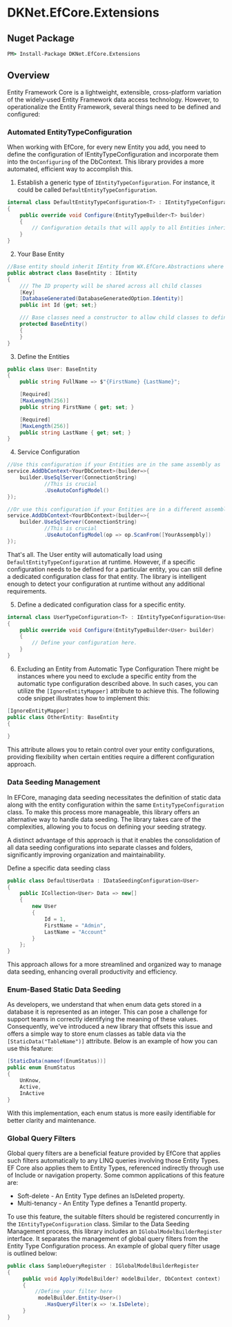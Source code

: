 # DKNet.EfCore.Extensions

## Nuget Package

```cmd
PM> Install-Package DKNet.EfCore.Extensions
```

## Overview

Entity Framework Core is a lightweight, extensible, cross-platform variation of the widely-used Entity Framework data access technology. However, to operationalize the Entity Framework, several things need to be defined and configured:

### Automated EntityTypeConfiguration
When working with EfCore, for every new Entity you add, you need to define the configuration of IEntityTypeConfiguration and incorporate them into the `OnConfiguring` of the DbContext. This library provides a more automated, efficient way to accomplish this.

1. Establish a generic type of `IEntityTypeConfiguration`. For instance, it could be called `DefaultEntityTypeConfiguration`.
```csharp
internal class DefaultEntityTypeConfiguration<T> : IEntityTypeConfiguration<T> where T : BaseEntity
{
    public override void Configure(EntityTypeBuilder<T> builder)
    {
        // Configuration details that will apply to all Entities inherited from BaseEntity
    }
}
```
2. Your Base Entity
```csharp
//Base entity should inherit IEntity from WX.EfCore.Abstractions where the magic happens.
public abstract class BaseEntity : IEntity
{
    /// The ID property will be shared across all child classes
    [Key]
    [DatabaseGenerated(DatabaseGeneratedOption.Identity)]
    public int Id {get; set;}

    /// Base classes need a constructor to allow child classes to define a private constructor
    protected BaseEntity()
    {
    }
}
```
3. Define the Entities

```csharp
public class User: BaseEntity
{
    public string FullName => $"{FirstName} {LastName}";

    [Required]
    [MaxLength(256)]
    public string FirstName { get; set; }

    [Required]
    [MaxLength(256)]
    public string LastName { get; set; }
}
```

4. Service Configuration
```csharp
//Use this configuration if your Entities are in the same assembly as `YourDbContext`
service.AddDbContext<YourDbContext>(builder=>{
    builder.UseSqlServer(ConnectionString)
            //This is crucial
            .UseAutoConfigModel()
});

//Or use this configuration if your Entities are in a different assembly than `YourDbContext`
service.AddDbContext<YourDbContext>(builder=>{
    builder.UseSqlServer(ConnectionString)
            //This is crucial
            .UseAutoConfigModel(op => op.ScanFrom([YourAssempbly])
});
```

That's all. The User entity will automatically load using `DefaultEntityTypeConfiguration` at runtime. However, if a specific configuration needs to be defined for a particular entity, you can still define a dedicated configuration class for that entity. The library is intelligent enough to detect your configuration at runtime without any additional requirements.

5. Define a dedicated configuration class for a specific entity.
```csharp
internal class UserTypeConfiguration<T> : IEntityTypeConfiguration<User>
{
    public override void Configure(EntityTypeBuilder<User> builder)
    {
        // Define your configuration here.
    }
}
```

6. Excluding an Entity from Automatic Type Configuration
   There might be instances where you need to exclude a specific entity from the automatic type configuration described above. In such cases, you can utilize the `[IgnoreEntityMapper]` attribute to achieve this. The following code snippet illustrates how to implement this:

```csharp
[IgnoreEntityMapper]
public class OtherEntity: BaseEntity
{
    
}
```
This attribute allows you to retain control over your entity configurations, providing flexibility when certain entities require a different configuration approach.

### Data Seeding Management
In EFCore, managing data seeding necessitates the definition of static data along with the entity configuration within the same `EntityTypeConfiguration` class. To make this process more manageable, this library offers an alternative way to handle data seeding. The library takes care of the complexities, allowing you to focus on defining your seeding strategy.

A distinct advantage of this approach is that it enables the consolidation of all data seeding configurations into separate classes and folders, significantly improving organization and maintainability.

Define a specific data seeding class
```csharp
public class DefaultUserData : IDataSeedingConfiguration<User>
{
    public ICollection<User> Data => new[]
    {
        new User
        {
            Id = 1,
            FirstName = "Admin",
            LastName = "Account"
        }
    };
}
```
This approach allows for a more streamlined and organized way to manage data seeding, enhancing overall productivity and efficiency.

### Enum-Based Static Data Seeding

As developers, we understand that when enum data gets stored in a database it is represented as an integer. This can pose a challenge for support teams in correctly identifying the meaning of these values.
Consequently, we've introduced a new library that offsets this issue and offers a simple way to store enum classes as table data via the `[StaticData("TableName")]` attribute.
Below is an example of how you can use this feature:

```csharp
[StaticData(nameof(EnumStatus))]
public enum EnumStatus
{
    UnKnow,
    Active,
    InActive
}
```
With this implementation, each enum status is more easily identifiable for better clarity and maintenance.


### Global Query Filters

Global query filters are a beneficial feature provided by EfCore that applies such filters automatically to any LINQ queries involving those Entity Types. EF Core also applies them to Entity Types, referenced indirectly through use of Include or navigation property. Some common applications of this feature are:
- Soft-delete - An Entity Type defines an IsDeleted property.
- Multi-tenancy - An Entity Type defines a TenantId property.

To use this feature, the suitable filters should be registered concurrently in the `IEntityTypeConfiguration` class. Similar to the Data Seeding Management process, this library includes an `IGlobalModelBuilderRegister` interface. It separates the management of global query filters from the Entity Type Configuration process.
An example of global query filter usage is outlined below:

```csharp
public class SampleQueryRegister : IGlobalModelBuilderRegister
{
     public void Apply(ModelBuilder? modelBuilder, DbContext context)
     {
         //Define your filter here
          modelBuilder.Entity<User>()
            .HasQueryFilter(x => !x.IsDelete);
     }
}
```
